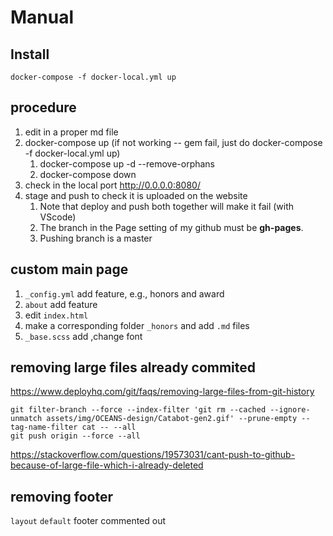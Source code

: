 # Manual

## Install
```
docker-compose -f docker-local.yml up
```

## procedure
1. edit in a proper md file
2. docker-compose up (if not working -- gem fail, just do docker-compose -f docker-local.yml up)
   1. docker-compose up -d --remove-orphans
   2. docker-compose down
3. check in the local port http://0.0.0.0:8080/
4. stage and push to check it is uploaded on the website
   1. Note that deploy and push both together will make it fail (with VScode)
   2. The branch in the Page setting of my github must be __gh-pages__.
   3. Pushing branch is a master

## custom main page
1. `_config.yml` add feature, e.g., honors and award
2. `about` add feature
3. edit `index.html`
4. make a corresponding folder `_honors` and add `.md` files
5. `_base.scss` add ,change font

## removing large files already commited
https://www.deployhq.com/git/faqs/removing-large-files-from-git-history
```
git filter-branch --force --index-filter 'git rm --cached --ignore-unmatch assets/img/OCEANS-design/Catabot-gen2.gif' --prune-empty --tag-name-filter cat -- --all
git push origin --force --all
```

https://stackoverflow.com/questions/19573031/cant-push-to-github-because-of-large-file-which-i-already-deleted

## removing footer
`layout` `default` footer commented out